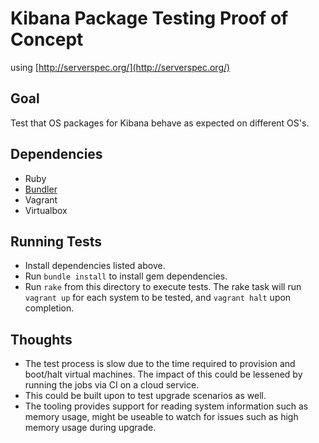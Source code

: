# Kibana Package Testing Proof of Concept

using [http://serverspec.org/](http://serverspec.org/)

## Goal

Test that OS packages for Kibana behave as expected on different OS's.

## Dependencies

- Ruby
- [Bundler](http://bundler.io/)
- Vagrant
- Virtualbox

## Running Tests

- Install dependencies listed above.
- Run ```bundle install``` to install gem dependencies.
- Run ```rake``` from this directory to execute tests.  The rake task will run ```vagrant up``` for each system to be tested, and ```vagrant halt``` upon completion.

## Thoughts

- The test process is slow due to the time required to provision and boot/halt virtual machines. The impact of this could be lessened by running the jobs via CI on a cloud service.
- This could be built upon to test upgrade scenarios as well.
- The tooling provides support for reading system information such as memory usage, might be useable to watch for issues such as high memory usage during upgrade.
